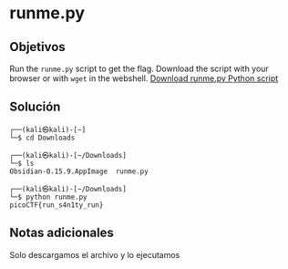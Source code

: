 # runme.py

## Objetivos
Run the `runme.py` script to get the flag. Download the script with your browser or with `wget` in the webshell. [Download runme.py Python script](https://artifacts.picoctf.net/c/86/runme.py)


## Solución 
```shell
┌──(kali㉿kali)-[~]
└─$ cd Downloads 
                                                                             
┌──(kali㉿kali)-[~/Downloads]
└─$ ls
Obsidian-0.15.9.AppImage  runme.py
                                                                             
┌──(kali㉿kali)-[~/Downloads]
└─$ python runme.py              
picoCTF{run_s4n1ty_run}

```

## Notas adicionales 
Solo descargamos el archivo y lo ejecutamos 